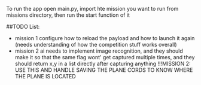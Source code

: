 To run the app open main.py, import hte mission you want to run from missions directory, then run the start function of it

##TODO List:
- mission 1 configure how to reload the payload and how to launch it again (needs understanding of how the competition stuff works overall)
- mission 2 ai needs to implement image recognition, and they should make it so that the same flag wont' get captured multiple times, and they should return x,y in a list directly after capturing anything
!!!MISSION 2: USE THIS AND HANDLE SAVING THE PLANE CORDS TO KNOW WHERE THE PLANE IS LOCATED
